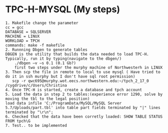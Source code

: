 # TPC-H-MYSQL (My steps)
	1. Makefile change the parameter 
	cc = gcc
	DATABASE = SQLSERVER
	MACHINE = LINUX
	WORKLOAD = TPCH
	commands: make -f makefile
	2. Runnning Dbgen to generate tables
	DBGEN is the utility that builds the data needed to load TPC-H. Typically, run it by typing(navigate to the dbgen/)
        ./dbgen –v –s 0.1 (0.1 Gb?)
        first two steps under the murphy machine of Northwesterh in LINUX 
	3. Then scp the file in remote to local to use mysql ( Have tried to do it in ssh murphy but I don't have sql root permission) 
	   scp -r qwc695@murphy.wot.eecs.northwestern.edu:~/tpch_2_17_0 /cygdrive/c/Users/Christina
	4. Once TPC-H is started, create a database and tpch account
	5. Load the data in step 2 to tables:(experience error 1290, solve by moving the tbl to the legal position)
	load data infile 'C:/ProgramData/MySQL/MySQL Server 5.7/Uploads/part.tbl' into table part fields terminated by "|" lines terminated by "\r\n";
	6. Checked that the data have been corretly loaded: SHOW TABLE STATUS FROM tpch\G
	7. Test.. to be implemented
	   
